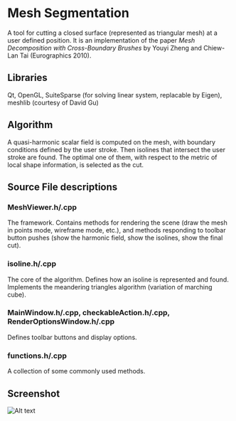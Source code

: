 # Mesh Segmentation

A tool for cutting a closed surface (represented as triangular mesh) at a user defined position. It is an implementation of the paper *Mesh Decomposition with Cross-Boundary Brushes* by Youyi Zheng and Chiew-Lan Tai (Eurographics 2010).

## Libraries

Qt, OpenGL, SuiteSparse (for solving linear system, replacable by Eigen), meshlib (courtesy of David Gu)

## Algorithm

A quasi-harmonic scalar field is computed on the mesh, with boundary conditions defined by the user stroke. Then isolines that intersect the user stroke are found. The optimal one of them, with respect to the metric of local shape information, is selected as the cut.

## Source File descriptions

### MeshViewer.h/.cpp

The framework. Contains methods for rendering the scene (draw the mesh in points mode, wireframe mode, etc.), and methods responding to toolbar button pushes (show the harmonic field, show the isolines, show the final cut).

### isoline.h/.cpp

The core of the algorithm. Defines how an isoline is represented and found. Implements the meandering triangles algorithm (variation of marching cube).

### MainWindow.h/.cpp, checkableAction.h/.cpp, RenderOptionsWindow.h/.cpp

Defines toolbar buttons and display options.

### functions.h/.cpp

A collection of some commonly used methods.

## Screenshot

![Alt text](https://raw.githubusercontent.com/spin0za/mesh-segmentation/master/screenshot.png)
